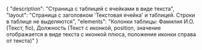 {
"description": "Страница с таблицей с ячейками в виде текста",
"layout": "Страница с заголовком 'Текстовая ячейка' и таблицей. Строки в таблице не выделяются",
"elements": "Колонки таблицы: Фамилия И.О. (Текст, fio), Должность (Текст с иконкой, position, значение отображается в виде текста с иконкой плюса, положение иконки справа от текста)"
}